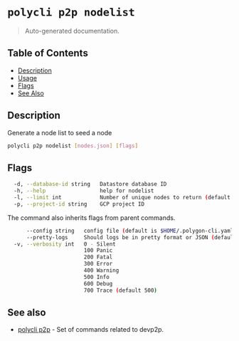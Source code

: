 # `polycli p2p nodelist`

> Auto-generated documentation.

## Table of Contents

- [Description](#description)
- [Usage](#usage)
- [Flags](#flags)
- [See Also](#see-also)

## Description

Generate a node list to seed a node

```bash
polycli p2p nodelist [nodes.json] [flags]
```

## Flags

```bash
  -d, --database-id string   Datastore database ID
  -h, --help                 help for nodelist
  -l, --limit int            Number of unique nodes to return (default 100)
  -p, --project-id string    GCP project ID
```

The command also inherits flags from parent commands.

```bash
      --config string   config file (default is $HOME/.polygon-cli.yaml)
      --pretty-logs     Should logs be in pretty format or JSON (default true)
  -v, --verbosity int   0 - Silent
                        100 Panic
                        200 Fatal
                        300 Error
                        400 Warning
                        500 Info
                        600 Debug
                        700 Trace (default 500)
```

## See also

- [polycli p2p](polycli_p2p.md) - Set of commands related to devp2p.
